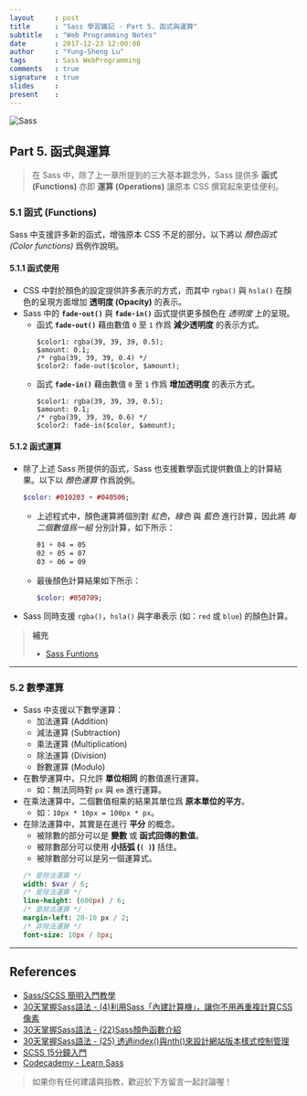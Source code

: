 ```yaml
---
layout     : post
title      : "Sass 學習雜記 - Part 5. 函式與運算"
subtitle   : "Web Programming Notes"
date       : 2017-12-23 12:00:00
author     : "Yung-Sheng Lu"
tags       : Sass WebProgramming
comments   : true
signature  : true
slides     : 
present    : 
---
```


![Sass](https://i.imgur.com/7vx71Hx.png)

## Part 5. 函式與運算

> 在 Sass 中，除了上一章所提到的三大基本觀念外，Sass 提供多 **函式 (Functions)** 亦即 **運算 (Operations)** 讓原本 CSS 撰寫起來更佳便利。

### 5.1 函式 (Functions)

Sass 中支援許多新的函式，增強原本 CSS 不足的部分。以下將以 *顏色函式 (Color functions)* 爲例作說明。

#### 5.1.1 函式使用

* CSS 中對於顏色的設定提供許多表示的方式，而其中 `rgba()` 與 `hsla()` 在顏色的呈現方面增加 **透明度 (Opacity)** 的表示。
* Sass 中的 **`fade-out()`** 與 **`fade-in()`** 函式提供更多顏色在 *透明度* 上的呈現。
    * 函式 **`fade-out()`** 藉由數值 `0` 至 `1` 作爲 **減少透明度** 的表示方式。
        ```sass=0
        $color1: rgba(39, 39, 39, 0.5);
        $amount: 0.1;
        /* rgba(39, 39, 39, 0.4) */
        $color2: fade-out($color, $amount); 
        ```
    * 函式 **`fade-in()`** 藉由數值 `0` 至 `1` 作爲 **增加透明度** 的表示方式。
        ```sass=0
        $color1: rgba(39, 39, 39, 0.5);
        $amount: 0.1;
        /* rgba(39, 39, 39, 0.6) */
        $color2: fade-in($color, $amount); 
        ```

#### 5.1.2 函式運算

* 除了上述 Sass 所提供的函式，Sass 也支援數學函式提供數值上的計算結果。以下以 *顏色運算* 作爲說例。
    ```sass
    $color: #010203 + #040506;
    ```
    * 上述程式中，顏色運算將個別對 *紅色*，*綠色* 與 *藍色* 進行計算，因此將 *每二個數值爲一組* 分別計算，如下所示：
        ```sass
        01 + 04 = 05
        02 + 05 = 07
        03 + 06 = 09
        ```
    * 最後顏色計算結果如下所示：
        ```sass
        $color: #050709;
        ```
* Sass 同時支援 `rgba()`，`hsla()` 與字串表示 (如：`red` 或 `blue`) 的顏色計算。


> **補充**
> * [Sass Funtions](http://sass-lang.com/documentation/Sass/Script/Functions.html)

---

### 5.2 數學運算

* Sass 中支援以下數學運算：
    * 加法運算 (Addition)
    * 減法運算 (Subtraction)
    * 乘法運算 (Multiplication)
    * 除法運算 (Division)
    * 餘數運算 (Modulo)
* 在數學運算中，只允許 **單位相同** 的數值進行運算。
    * 如：無法同時對 `px` 與 `em` 進行運算。
* 在乘法運算中，二個數值相乘的結果其單位爲 **原本單位的平方**。
    * 如：`10px * 10px = 100px * px`。
* 在除法運算中，其實是在進行 **平分** 的概念。
    * 被除數的部分可以是 **變數** 或 **函式回傳的數值**。
    * 被除數部分可以使用 **小括弧 (`( )`)** 括住。
    * 被除數部分可以是另一個運算式。
    ```sass
    /* 是除法運算 */
    width: $var / 6;
    /* 是除法運算 */
    line-height: (600px) / 6;
    /* 是除法運算 */
    margin-left: 20-10 px / 2;
    /* 非除法運算 */
    font-size: 10px / 8px;
    ```

---

## References

* [Sass/SCSS 簡明入門教學](http://blog.kdchang.cc/2016/10/11/sass-scss-tutorial-introduction/)
* [30天掌握Sass語法 - (4)利用Sass「內建計算機」，讓你不用再重複計算CSS像素](https://ithelp.ithome.com.tw/articles/10127521)
* [30天掌握Sass語法 - (22)Sass顏色函數介紹](https://ithelp.ithome.com.tw/articles/10134544)
* [30天掌握Sass語法 - (25) 透過index()與nth()來設計網站版本樣式控制管理](https://ithelp.ithome.com.tw/articles/10135991)
* [SCSS 15分鐘入門](http://eddychang.me/blog/others/91-scss-15-mins.html)
* [Codecademy - Learn Sass](https://www.codecademy.com/learn/learn-sass)

> 如果你有任何建議與指教，歡迎於下方留言一起討論喔！